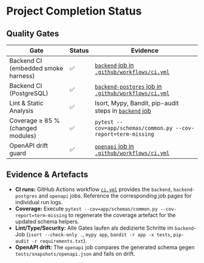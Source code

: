 # Project Completion Status

## Quality Gates

| Gate | Status | Evidence |
| --- | --- | --- |
| Backend CI (embedded smoke harness) | ✅ | [`backend` job in `.github/workflows/ci.yml`](../../.github/workflows/ci.yml) |
| Backend CI (PostgreSQL) | ✅ | [`backend-postgres` job in `.github/workflows/ci.yml`](../../.github/workflows/ci.yml) |
| Lint & Static Analysis | ✅ | Isort, Mypy, Bandit, pip-audit steps in [`backend` job](../../.github/workflows/ci.yml) |
| Coverage ≥ 85 % (changed modules) | ✅ | `pytest --cov=app/schemas/common.py --cov-report=term-missing` |
| OpenAPI drift guard | ✅ | [`openapi` job in `.github/workflows/ci.yml`](../../.github/workflows/ci.yml) |

## Evidence & Artefacts

- **CI runs:** GitHub Actions workflow [`ci.yml`](../../.github/workflows/ci.yml) provides the `backend`, `backend-postgres` and
  `openapi` jobs. Reference the corresponding job pages for individual run logs.
- **Coverage:** Execute `pytest --cov=app/schemas/common.py --cov-report=term-missing` to regenerate the coverage artefact for the
  updated schema helpers.
- **Lint/Type/Security:** Alle Gates laufen als dedizierte Schritte im `backend`-Job (`isort --check-only .`, `mypy app`, `bandit -r app -x tests`,
  `pip-audit -r requirements.txt`).
- **OpenAPI drift:** The `openapi` job compares the generated schema gegen `tests/snapshots/openapi.json` and fails on drift.
